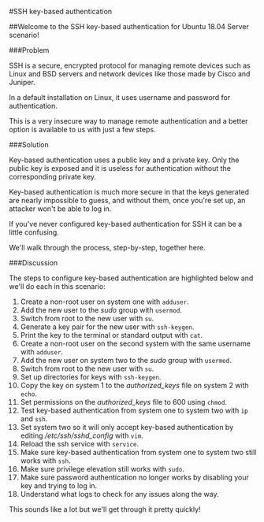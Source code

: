 #SSH key-based authentication

##Welcome to the SSH key-based authentication for Ubuntu 18.04 Server scenario!

###Problem

SSH is a secure, encrypted protocol for managing remote devices such as Linux and BSD servers and network devices like those made by Cisco and Juniper.

In a default installation on Linux, it uses username and password for authentication.

This is a very insecure way to manage remote authentication and a better option is available to us with just a few steps.

###Solution

Key-based authentication uses a public key and a private key. Only the public key is exposed and it is useless for authentication without the corresponding private key.

Key-based authentication is much more secure in that the keys generated are nearly impossible to guess, and without them, once you're set up, an attacker won't be able to log in.

If you've never configured key-based authentication for SSH it can be a little confusing.

We'll walk through the process, step-by-step, together here.

###Discussion

The steps to configure key-based authentication are highlighted below and we'll do each in this scenario:

1. Create a non-root user on system one with `adduser`.
2. Add the new user to the _sudo_ group with `usermod`.
3. Switch from root to the new user with `su`.
4. Generate a key pair for the new user with `ssh-keygen`.
5. Print the key to the terminal or standard output with `cat`.
6. Create a non-root user on the second system with the same username with `adduser`.
7. Add the new user on system two to the _sudo_ group with `usermod`.
6. Switch from root to the new user with `su`.
7. Set up directories for keys with `ssh-keygen`.
8. Copy the key on system 1 to the _authorized_keys_ file on system 2 with `echo`.
9. Set permissions on the _authorized_keys_ file to 600 using `chmod`.
10. Test key-based authentication from system one to system two with `ip` and `ssh`.
11. Set system two so it will only accept key-based authentication by editing _/etc/ssh/sshd_config_ with `vim`.
12. Reload the ssh service with `service`.
13. Make sure key-based authentication from system one to system two still works with `ssh`.
14. Make sure privilege elevation still works with `sudo`.
15. Make sure password authentication no longer works by disabling your key and trying to log in.
16. Understand what logs to check for any issues along the way.

This sounds like a lot but we'll get through it pretty quickly!
